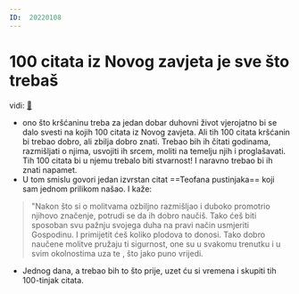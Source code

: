 ```yaml
---
ID:  20220108
---
```


# 100 citata iz Novog zavjeta je sve što trebaš
vidi: [📝](3.Biblijski_tekstovi/001.1-temeljni-biblijski-tekstovi.md)


- ono što kršćaninu treba za jedan dobar duhovni život vjerojatno bi se dalo svesti  na kojih 100 citata iz Novog zavjeta. Ali tih 100 citata kršćanin bi trebao dobro, ali zbilja dobro znati. Trebao bih ih čitati godinama, razmišljati o njima, usvojiti ih srcem, moliti na temelju njih i proglašavati. Tih 100 citata bi u njemu trebalo biti stvarnost! I naravno trebao bi ih znati napamet.
- U tom smislu govori jedan izvrstan citat ==Teofana pustinjaka== koji sam jednom prilikom našao. I kaže: 


> "Nakon što si o molitvama ozbiljno razmišljao i duboko promotrio njihovo značenje, potrudi se da ih dobro naučiš. Tako ćeš biti sposoban svu pažnju svojega duha na pravi način usmjeriti Gospodinu. I primijetit ćeš koliko plodova to donosi. Tako dobro naučene molitve pružaju ti sigurnost, one su u svakomu trenutku i u svim okolnostima uza te , što jako puno vrijedi.
- Jednog dana, a trebao bih to što prije, uzet ću si vremena i skupiti tih 100-tinjak citata.

<!-- 
- Nedavno sam razgovarao s čovjekom, katolikom koji tako živi svoju vjeru i Bog čini silne stvari po njemu! Zadivljen!
Napisati o mrmljaju jedan tweet u drugi, suprotno od mrmljanja - zahvaljivanje #awsmbox/ideje
- #duhovnost/ZagovornaMolitva **Podsjećati Boga ali na što?** #awsmbox/ideje
- imam napisano na što se podsjeća na problem, na djela  njegove -> vidi Obsidian
- ali trebao bih napraviti i konkretne materijale
- kad ideš u zagovornu - pristupaš prijestolju milosti i to moraš raditi smjelo.... what does it means and how do you that ??? #awsmbox/ideje
 -->

